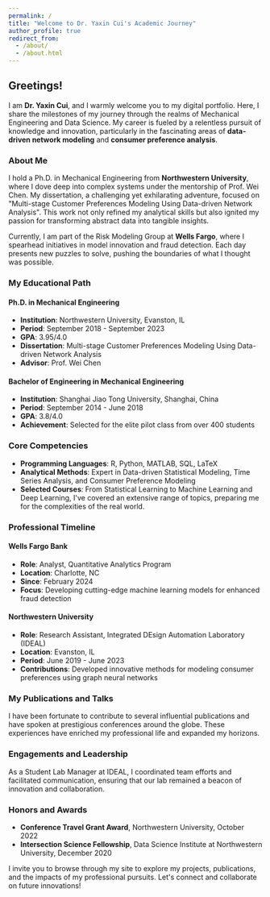 ```yaml
---
permalink: /
title: "Welcome to Dr. Yaxin Cui's Academic Journey"
author_profile: true
redirect_from: 
  - /about/
  - /about.html
---
```


## Greetings!

I am **Dr. Yaxin Cui**, and I warmly welcome you to my digital portfolio. Here, I share the milestones of my journey through the realms of Mechanical Engineering and Data Science. My career is fueled by a relentless pursuit of knowledge and innovation, particularly in the fascinating areas of **data-driven network modeling** and **consumer preference analysis**.

### About Me

I hold a Ph.D. in Mechanical Engineering from **Northwestern University**, where I dove deep into complex systems under the mentorship of Prof. Wei Chen. My dissertation, a challenging yet exhilarating adventure, focused on "Multi-stage Customer Preferences Modeling Using Data-driven Network Analysis". This work not only refined my analytical skills but also ignited my passion for transforming abstract data into tangible insights.

Currently, I am part of the Risk Modeling Group at **Wells Fargo**, where I spearhead initiatives in model innovation and fraud detection. Each day presents new puzzles to solve, pushing the boundaries of what I thought was possible.

### My Educational Path

#### Ph.D. in Mechanical Engineering
- **Institution**: Northwestern University, Evanston, IL
- **Period**: September 2018 - September 2023
- **GPA**: 3.95/4.0
- **Dissertation**: Multi-stage Customer Preferences Modeling Using Data-driven Network Analysis
- **Advisor**: Prof. Wei Chen

#### Bachelor of Engineering in Mechanical Engineering
- **Institution**: Shanghai Jiao Tong University, Shanghai, China
- **Period**: September 2014 - June 2018
- **GPA**: 3.8/4.0
- **Achievement**: Selected for the elite pilot class from over 400 students

### Core Competencies

- **Programming Languages**: R, Python, MATLAB, SQL, LaTeX
- **Analytical Methods**: Expert in Data-driven Statistical Modeling, Time Series Analysis, and Consumer Preference Modeling
- **Selected Courses**: From Statistical Learning to Machine Learning and Deep Learning, I've covered an extensive range of topics, preparing me for the complexities of the real world.

### Professional Timeline

#### Wells Fargo Bank
- **Role**: Analyst, Quantitative Analytics Program
- **Location**: Charlotte, NC
- **Since**: February 2024
- **Focus**: Developing cutting-edge machine learning models for enhanced fraud detection

#### Northwestern University
- **Role**: Research Assistant, Integrated DEsign Automation Laboratory (IDEAL)
- **Location**: Evanston, IL
- **Period**: June 2019 - June 2023
- **Contributions**: Developed innovative methods for modeling consumer preferences using graph neural networks

### My Publications and Talks

I have been fortunate to contribute to several influential publications and have spoken at prestigious conferences around the globe. These experiences have enriched my professional life and expanded my horizons.

### Engagements and Leadership

As a Student Lab Manager at IDEAL, I coordinated team efforts and facilitated communication, ensuring that our lab remained a beacon of innovation and collaboration.

### Honors and Awards

- **Conference Travel Grant Award**, Northwestern University, October 2022
- **Intersection Science Fellowship**, Data Science Institute at Northwestern University, December 2020

I invite you to browse through my site to explore my projects, publications, and the impacts of my professional pursuits. Let's connect and collaborate on future innovations!

